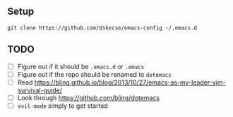## Setup

    git clone https://github.com/dskecse/emacs-config ~/.emacs.d

## TODO

- [ ] Figure out if it should be `.emacs.d` or `.emacs`
- [ ] Figure out if the repo should be renamed to `dotemacs`
- [ ] Read https://bling.github.io/blog/2013/10/27/emacs-as-my-leader-vim-survival-guide/
- [ ] Look through https://github.com/bling/dotemacs
- [ ] `evil-mode` simply to get started
